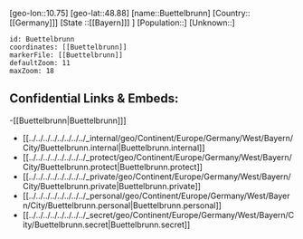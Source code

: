 ﻿---
location: [48.88,10.75]
mapzoom: [7,12] 
mapmarker: city 
type: City
tags:
- geo/City


SpocWebEntityId: 29435
isDeleted: false
confidential: public

---
[geo-lon::10.75]
[geo-lat::48.88]
[name::Buettelbrunn]
[Country::[[Germany]]]
[State ::[[Bayern]]] ]
[Population::]
[Unknown::]


```leaflet
id: Buettelbrunn
coordinates: [[Buettelbrunn]]
markerFile: [[Buettelbrunn]]
defaultZoom: 11 
maxZoom: 18
```


## Confidential Links & Embeds: 
-[[Buettelbrunn|Buettelbrunn]]] 
- [[../../../../../../../../_internal/geo/Continent/Europe/Germany/West/Bayern/City/Buettelbrunn.internal|Buettelbrunn.internal]] 
- [[../../../../../../../../_protect/geo/Continent/Europe/Germany/West/Bayern/City/Buettelbrunn.protect|Buettelbrunn.protect]] 
- [[../../../../../../../../_private/geo/Continent/Europe/Germany/West/Bayern/City/Buettelbrunn.private|Buettelbrunn.private]] 
- [[../../../../../../../../_personal/geo/Continent/Europe/Germany/West/Bayern/City/Buettelbrunn.personal|Buettelbrunn.personal]] 
- [[../../../../../../../../_secret/geo/Continent/Europe/Germany/West/Bayern/City/Buettelbrunn.secret|Buettelbrunn.secret]] 
